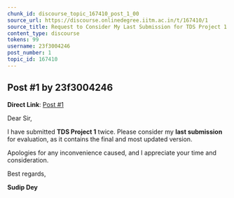 ```yaml
---
chunk_id: discourse_topic_167410_post_1_00
source_url: https://discourse.onlinedegree.iitm.ac.in/t/167410/1
source_title: Request to Consider My Last Submission for TDS Project 1
content_type: discourse
tokens: 99
username: 23f3004246
post_number: 1
topic_id: 167410
---
```


## Post #1 by 23f3004246

**Direct Link**: [Post #1](https://discourse.onlinedegree.iitm.ac.in/t/167410/1)

Dear Sir,

I have submitted **TDS Project 1** twice. Please consider my **last submission** for evaluation, as it contains the final and most updated version.

Apologies for any inconvenience caused, and I appreciate your time and consideration.

Best regards,

**Sudip Dey**
